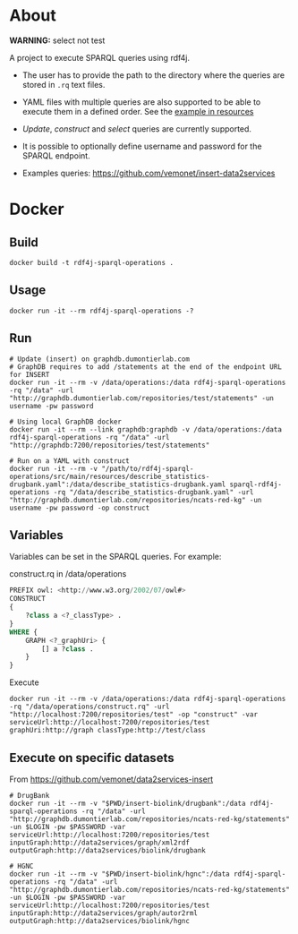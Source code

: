 # About
**WARNING:** select not test

A project to execute SPARQL queries using rdf4j. 

* The user has to provide the path to the directory where the queries are stored in `.rq` text files. 

* YAML files with multiple queries are also supported to be able to execute them in a defined order. See the [example in resources](https://github.com/vemonet/rdf4j-sparql-operations/blob/master/src/main/resources/describe_statistics-drugbank.yaml)

* *Update*, *construct* and *select* queries are currently supported. 

* It is possible to optionally define username and password for the SPARQL endpoint.

* Examples queries: https://github.com/vemonet/insert-data2services



# Docker
## Build
```shell
docker build -t rdf4j-sparql-operations .
```
## Usage
```shell
docker run -it --rm rdf4j-sparql-operations -?
```
## Run
```shell
# Update (insert) on graphdb.dumontierlab.com 
# GraphDB requires to add /statements at the end of the endpoint URL for INSERT
docker run -it --rm -v /data/operations:/data rdf4j-sparql-operations -rq "/data" -url "http://graphdb.dumontierlab.com/repositories/test/statements" -un username -pw password

# Using local GraphDB docker
docker run -it --rm --link graphdb:graphdb -v /data/operations:/data rdf4j-sparql-operations -rq "/data" -url "http://graphdb:7200/repositories/test/statements"

# Run on a YAML with construct
docker run -it --rm -v "/path/to/rdf4j-sparql-operations/src/main/resources/describe_statistics-drugbank.yaml":/data/describe_statistics-drugbank.yaml sparql-rdf4j-operations -rq "/data/describe_statistics-drugbank.yaml" -url "http://graphdb.dumontierlab.com/repositories/ncats-red-kg" -un username -pw password -op construct
```

## Variables

Variables can be set in the SPARQL queries. For example:

construct.rq in /data/operations

```sql
PREFIX owl: <http://www.w3.org/2002/07/owl#>
CONSTRUCT 
{ 
    ?class a <?_classType> .
}
WHERE {
    GRAPH <?_graphUri> {
        [] a ?class .
    }
}
```

Execute

```shell
docker run -it --rm -v /data/operations:/data rdf4j-sparql-operations -rq "/data/operations/construct.rq" -url "http://localhost:7200/repositories/test" -op "construct" -var serviceUrl:http://localhost:7200/repositories/test graphUri:http://graph classType:http://test/class 

```

 ## Execute on specific datasets

From https://github.com/vemonet/data2services-insert 

```shell
# DrugBank
docker run -it --rm -v "$PWD/insert-biolink/drugbank":/data rdf4j-sparql-operations -rq "/data" -url "http://graphdb.dumontierlab.com/repositories/ncats-red-kg/statements" -un $LOGIN -pw $PASSWORD -var serviceUrl:http://localhost:7200/repositories/test inputGraph:http://data2services/graph/xml2rdf outputGraph:http://data2services/biolink/drugbank

# HGNC
docker run -it --rm -v "$PWD/insert-biolink/hgnc":/data rdf4j-sparql-operations -rq "/data" -url "http://graphdb.dumontierlab.com/repositories/ncats-red-kg/statements" -un $LOGIN -pw $PASSWORD -var serviceUrl:http://localhost:7200/repositories/test inputGraph:http://data2services/graph/autor2rml outputGraph:http://data2services/biolink/hgnc
```

